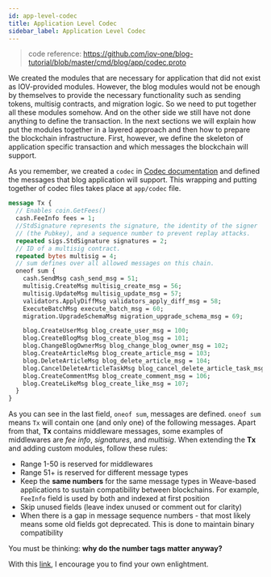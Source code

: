 ```yaml
---
id: app-level-codec
title: Application Level Codec
sidebar_label: Application Level Codec
---
```


> code reference: https://github.com/iov-one/blog-tutorial/blob/master/cmd/blog/app/codec.proto

We created the modules that are necessary for application that did not exist as IOV-provided modules. However, the blog modules would not be enough by themselves to provide the necessary functionality such as sending tokens, multisig contracts, and migration logic. So we need to put together all these modules somehow. And on the other side we still have not done anything to define the transaction. In the next sections we will explain how put the modules together in a layered approach and then how to prepare the blockchain infrastructure. First, however, we define the skeleton of application specific transaction and which messages the blockchain will support.

As you remember, we created a `codec` in [Codec documentation](weave-tutorial/codec) and defined the messages that blog application will support. This wrapping and putting together of codec files takes place at `app/codec` file.

```protobuf
message Tx {
  // Enables coin.GetFees()
  cash.FeeInfo fees = 1;
  //StdSignature represents the signature, the identity of the signer
  // (the Pubkey), and a sequence number to prevent replay attacks.
  repeated sigs.StdSignature signatures = 2;
  // ID of a multisig contract.
  repeated bytes multisig = 4;
  // sum defines over all allowed messages on this chain.
  oneof sum {
    cash.SendMsg cash_send_msg = 51;
    multisig.CreateMsg multisig_create_msg = 56;
    multisig.UpdateMsg multisig_update_msg = 57;
    validators.ApplyDiffMsg validators_apply_diff_msg = 58;
    ExecuteBatchMsg execute_batch_msg = 60;
    migration.UpgradeSchemaMsg migration_upgrade_schema_msg = 69;

    blog.CreateUserMsg blog_create_user_msg = 100;
    blog.CreateBlogMsg blog_create_blog_msg = 101;
    blog.ChangeBlogOwnerMsg blog_change_blog_owner_msg = 102;
    blog.CreateArticleMsg blog_create_article_msg = 103;
    blog.DeleteArticleMsg blog_delete_article_msg = 104;
    blog.CancelDeleteArticleTaskMsg blog_cancel_delete_article_task_msg = 105;
    blog.CreateCommentMsg blog_create_comment_msg = 106;
    blog.CreateLikeMsg blog_create_like_msg = 107;
  }
}
```

As you can see in the last field, `oneof sum`, messages are defined. `oneof sum` means `Tx` will contain one (and only one) of the following messages. Apart from that, **Tx** contains middleware messages, some examples of middlewares are *fee info*, *signatures*, and *multisig*.
When extending the **Tx** and adding custom modules, follow these rules:

- Range 1-50 is reserved for middlewares
- Range 51+ is reserved for different message types
- Keep the **same numbers** for the same message types in Weave-based applications to sustain compatibility between blockchains. For example, `FeeInfo` field is used by both and indexed at first position
- Skip unused fields (leave index unused or comment out for clarity)
- When there is a gap in message sequence numbers - that most likely means some old fields got deprecated. This is done to maintain binary compatibility

You must be thinking: **why do the number tags matter anyway?**

With this [link](https://developers.google.com/protocol-buffers/docs/proto3#assigning-field-numbers), I encourage you to find your own enlightment.
